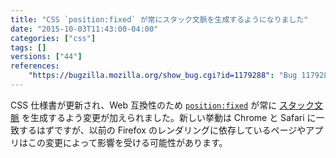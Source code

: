 ```yaml
---
title: "CSS `position:fixed` が常にスタック文脈を生成するようになりました"
date: "2015-10-03T11:43:00-04:00"
categories: ["css"]
tags: []
versions: ["44"]
references:
    "https://bugzilla.mozilla.org/show_bug.cgi?id=1179288": "Bug 1179288 - change position:fixed so it always creates a stacking context"
---
```

CSS 仕様書が更新され、Web 互換性のため [`position:fixed`](https://developer.mozilla.org/ja/docs/Web/CSS/position#Fixed_positioning) が常に [スタック文脈](https://developer.mozilla.org/ja/docs/Web/CSS/CSS_Positioning/Understanding_z_index/The_stacking_context) を生成するよう変更が加えられました。新しい挙動は Chrome と Safari に一致するはずですが、以前の Firefox のレンダリングに依存しているページやアプリはこの変更によって影響を受ける可能性があります。
